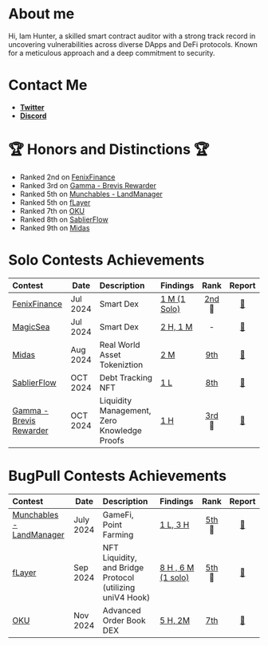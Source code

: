# About me


Hi, Iam Hunter, a skilled smart contract auditor with a strong track record in uncovering vulnerabilities across diverse DApps and DeFi protocols. Known for a meticulous approach and a deep commitment to security.


# Contact Me

- [**Twitter**](https://x.com/IlIlHunterlIlI)
- [**Discord**](https://discord.com/users/715472416675070033)

# 🏆 Honors and Distinctions 🏆

- Ranked 2nd on [FenixFinance](https://app.hats.finance/audit-competitions/fenix-0x9d7765a7ebd5b6322a30797a44a5428531970d3d/leaderboard) 
- Ranked 3rd on [Gamma - Brevis Rewarder](https://audits.sherlock.xyz/contests/496/leaderboard) 
- Ranked 5th on [Munchables - LandManager](https://code4rena.com/audits/2024-07-munchables)
- Ranked 5th on [fLayer](https://audits.sherlock.xyz/contests/468/leaderboard)
- Ranked 7th on [OKU](https://audits.sherlock.xyz/contests/641/leaderboard)
- Ranked 8th on [SablierFlow](https://codehawks.cyfrin.io/c/2024-10-sablier/results?2=&lt=contest&sc=reward&sj=reward&page=2&t=leaderboard)
- Ranked 9th on [Midas](https://audits.sherlock.xyz/contests/495/leaderboard)

# Solo Contests Achievements


| Contest                                                                                                                  | Date     | Description                  | Findings                                                                                     |                                                          Rank                                                          |                                             Report                                             |
| :----------------------------------------------------------------------------------------------------------------------- | -------- | :--------------------------- | :------------------------------------------------------------------------------------------- | :--------------------------------------------------------------------------------------------------------------------: | :--------------------------------------------------------------------------------------------: |
| [FenixFinance](https://app.hats.finance/audit-competitions/fenix-0x9d7765a7ebd5b6322a30797a44a5428531970d3d/leaderboard) | Jul 2024 | Smart Dex                    | [1 M (1 Solo)](https://github.com/IlIlHunterlIlI/audits/blob/main/Contests/2024-07-Fenix.md) | [2nd](https://app.hats.finance/audit-competitions/fenix-0x9d7765a7ebd5b6322a30797a44a5428531970d3d/leaderboard) <br>🥈 | [📄](https://github.com/hats-finance/Fenix--0x9d7765a7ebd5b6322a30797a44a5428531970d3d/issues) |
| [MagicSea](https://audits.sherlock.xyz/contests/437?filter=questions)                                                    | Jul 2024 | Smart Dex                    | [2 H, 1 M](https://github.com/IlIlHunterlIlI/audits/blob/main/Contests/2024-07-MagicSea.md)  |                                                           -                                                            |                     [📄](https://audits.sherlock.xyz/contests/437/report)                      |
| [Midas](https://audits.sherlock.xyz/contests/495?filter=questions)                                                       | Aug 2024 | Real World Asset Tokeniztion | [2 M](https://github.com/IlIlHunterlIlI/audits/blob/main/Contests/2024-08-Midas.md)          |                              [9th](https://audits.sherlock.xyz/contests/495/leaderboard)                               |                     [📄](https://audits.sherlock.xyz/contests/495/report)                      |
| [SablierFlow](https://codehawks.cyfrin.io/c/2024-10-sablier)                                                       | OCT 2024 | Debt Tracking NFT | [1 L](https://github.com/IlIlHunterlIlI/audits/blob/main/Contests/2024-10-SablierFlow.md)          |                              [8th](https://codehawks.cyfrin.io/c/2024-10-sablier/results?2=&lt=contest&sc=reward&sj=reward&page=2&t=leaderboard)                               |                     [📄](https://codehawks.cyfrin.io/c/2024-10-sablier/results?2=&lt=contest&sc=reward&sj=reward&page=2&t=report)                      |
| [Gamma - Brevis Rewarder](https://audits.sherlock.xyz/contests/496) | OCT 2024 | Liquidity Management, Zero Knowledge Proofs | [1 H](https://github.com/IlIlHunterlIlI/audits/blob/main/Contests/2024-10-Gamma.md) | [3rd](https://audits.sherlock.xyz/contests/496/leaderboard)<br>🥉 | [📄](https://audits.sherlock.xyz/contests/496/report) |





# BugPull Contests Achievements

| Contest                                                                    | Date      | Description                                               | Findings                                                                                          |                              Rank                              |                         Report                         |
| :------------------------------------------------------------------------- | --------- | :-------------------------------------------------------- | :------------------------------------------------------------------------------------------------ | :------------------------------------------------------------: | :----------------------------------------------------: |
| [Munchables - LandManager](https://code4rena.com/audits/2024-07-munchables) | July 2024 | GameFi, Point Farming                                     | [1 L, 3 H](https://github.com/bugpull/audits/blob/main/Contests/2024-07-munchables.md)     |   [5th](https://code4rena.com/audits/2024-07-munchables) 🏅    | [📄](https://code4rena.com/reports/2024-07-munchables) |
| [fLayer](https://audits.sherlock.xyz/contests/468?filter=results)          | Sep 2024  | NFT Liquidity, and Bridge Protocol (utilizing uniV4 Hook) | [8 H , 6 M (1 solo)](https://github.com/bugpull/audits/blob/main/Contests/2024-08-flayer.md) | [5th](https://audits.sherlock.xyz/contests/468/leaderboard) 🏅 | [📄](https://audits.sherlock.xyz/contests/468/report)  |
| [OKU](https://audits.sherlock.xyz/contests/641)          | Nov 2024  | Advanced Order Book DEX | [5 H, 2M ](https://github.com/bugpull/audits/blob/main/Contests/2024-12-OKU.md) | [7th](https://audits.sherlock.xyz/contests/641/leaderboard) | [📄](https://audits.sherlock.xyz/contests/641/report)  |
